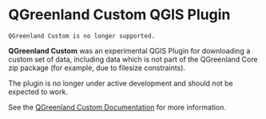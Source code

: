 # QGreenland Custom QGIS Plugin

```{attention}
QGreenland Custom is no longer supported.
```

**QGreenland Custom** was an experimental QGIS Plugin for downloading a custom
set of data, including data which is not part of the QGreenland Core zip package
(for example, due to filesize constraints).

The plugin is no longer under active development and should not be expected to
work.

See the [QGreenland Custom
Documentation](https://qgreenland-plugin.readthedocs.io/en/latest/) for more
information.
